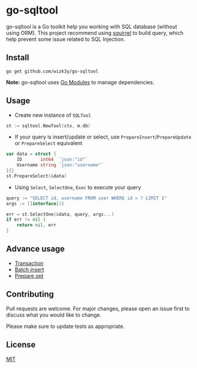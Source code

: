 # go-sqltool

go-sqltool is a Go toolkit help you working with SQL database (without using ORM). This project recommend using [squirrel](https://github.com/Masterminds/squirrel) to build query, which help prevent some issue related to SQL Injection.

## Install
```shell
go get github.com/wizk3y/go-sqltool
```

**Note:** go-sqltool uses [Go Modules](https://github.com/golang/go/wiki/Modules) to manage dependencies.

## Usage
- Create new instance of `SQLTool`
```go
st := sqltool.NewTool(ctx, m.db)
```
- If your query is insert/update or select, use `PrepareInsert`/`PrepareUpdate` or `PrepareSelect` equivalent
```go
var data = struct {
    ID       int64  `json:"id"`
    Username string `json:"username"`
}{}
st.PrepareSelect(&data)
```
- Using `Select`, `SelectOne`, `Exec` to execute your query
```go
query := "SELECT id, username FROM user WHERE id = ? LIMIT 1"
args := []interface{1}

err = st.SelectOne(&data, query, args...)
if err != nil {
    return nil, err
}
```

## Advance usage
- [Transaction](https://github.com/wizk3y/go-sqltool-doc/tree/master/transaction.md)
- [Batch insert](https://github.com/wizk3y/go-sqltool-doc/tree/master/batch_insert.md)
- [Prepare opt](https://github.com/wizk3y/go-sqltool-doc/tree/master/prepare_opt.md)

## Contributing
Pull requests are welcome. For major changes, please open an issue first to discuss what you would like to change.

Please make sure to update tests as appropriate.

## License
[MIT](https://choosealicense.com/licenses/mit/)